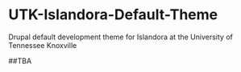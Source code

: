 # UTK-Islandora-Default-Theme
Drupal default development theme for Islandora at the University of Tennessee Knoxville

##TBA
